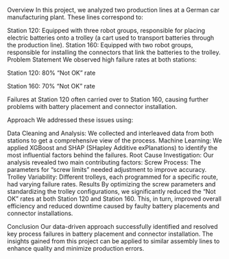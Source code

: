 Overview
In this project, we analyzed two production lines at a German car manufacturing plant. These lines correspond to:

Station 120: Equipped with three robot groups, responsible for placing electric batteries onto a trolley (a cart used to transport batteries through the production line).
Station 160: Equipped with two robot groups, responsible for installing the connectors that link the batteries to the trolley.
Problem Statement
We observed high failure rates at both stations:

Station 120: 80% “Not OK” rate

Station 160: 70% “Not OK” rate

Failures at Station 120 often carried over to Station 160, causing further problems with battery placement and connector installation.

Approach
We addressed these issues using:

Data Cleaning and Analysis: We collected and interleaved data from both stations to get a comprehensive view of the process.
Machine Learning: We applied XGBoost and SHAP (SHapley Additive exPlanations) to identify the most influential factors behind the failures.
Root Cause Investigation: Our analysis revealed two main contributing factors:
Screw Process: The parameters for “screw limits” needed adjustment to improve accuracy.
Trolley Variability: Different trolleys, each programmed for a specific route, had varying failure rates.
Results
By optimizing the screw parameters and standardizing the trolley configurations, we significantly reduced the “Not OK” rates at both Station 120 and Station 160. This, in turn, improved overall efficiency and reduced downtime caused by faulty battery placements and connector installations.

Conclusion
Our data-driven approach successfully identified and resolved key process failures in battery placement and connector installation. The insights gained from this project can be applied to similar assembly lines to enhance quality and minimize production errors.

